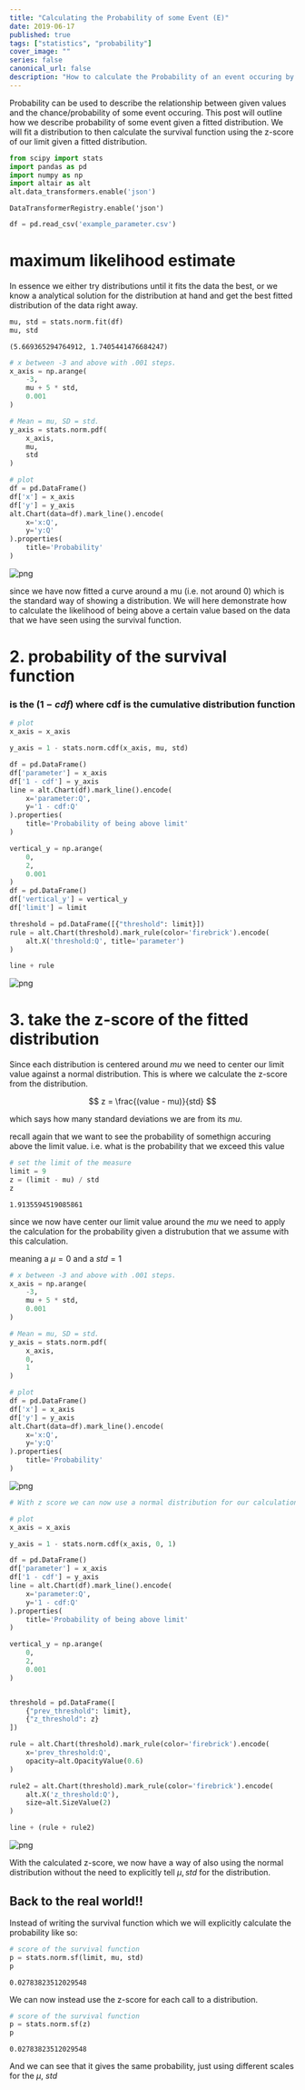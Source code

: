 ```yaml
---
title: "Calculating the Probability of some Event (E)"
date: 2019-06-17
published: true
tags: ["statistics", "probability"]
cover_image: ""
series: false
canonical_url: false
description: "How to calculate the Probability of an event occuring by also using the Z-score"
---
```



Probability can be used to describe the relationship between given values and the chance/probability of some event occuring.
This post will outline how we describe probability of some event given a fitted distribution.
We will fit a distribution to then calculate the survival function using the z-score of our limit given a fitted distribution.


```python
from scipy import stats
import pandas as pd
import numpy as np
import altair as alt
alt.data_transformers.enable('json')
```




    DataTransformerRegistry.enable('json')




```python
df = pd.read_csv('example_parameter.csv')
```

# maximum likelihood estimate

In essence we either try distributions until it fits the data the best, or we know a analytical solution for the distribution at hand and get the best fitted distribution of the data right away.


```python
mu, std = stats.norm.fit(df)
mu, std
```




    (5.669365294764912, 1.7405441476684247)




```python
# x between -3 and above with .001 steps.
x_axis = np.arange(
    -3, 
    mu + 5 * std, 
    0.001
)

# Mean = mu, SD = std.
y_axis = stats.norm.pdf(
    x_axis,
    mu,
    std
)

# plot
df = pd.DataFrame()
df['x'] = x_axis
df['y'] = y_axis
alt.Chart(data=df).mark_line().encode(
    x='x:Q',
    y='y:Q'
).properties(
    title='Probability'
)

```




![png](./images/calculating-probability-of-event-z-score/output_6_0.png)



since we have now fitted a curve around a mu (i.e. not around 0) which is the standard way of showing a distribution.
We will here demonstrate how to calculate the likelihood of being above a certain value based on the data that we have seen using the survival function.

# 2. probability of the survival function
### is the $(1 - cdf)$ where cdf is the cumulative distribution function


```python
# plot
x_axis = x_axis

y_axis = 1 - stats.norm.cdf(x_axis, mu, std)

df = pd.DataFrame()
df['parameter'] = x_axis
df['1 - cdf'] = y_axis
line = alt.Chart(df).mark_line().encode(
    x='parameter:Q',
    y='1 - cdf:Q'
).properties(
    title='Probability of being above limit'
)

vertical_y = np.arange(
    0, 
    2, 
    0.001
)
df = pd.DataFrame()
df['vertical_y'] = vertical_y
df['limit'] = limit

threshold = pd.DataFrame([{"threshold": limit}])
rule = alt.Chart(threshold).mark_rule(color='firebrick').encode(
    alt.X('threshold:Q', title='parameter')
)

line + rule
```




![png](./images/calculating-probability-of-event-z-score/output_8_0.png)



# 3. take the z-score of the fitted distribution

Since each distribution is centered around $mu$ we need to center our limit value against a normal distribution.
This is where we calculate the z-score from the distribution.

$$
z = \frac{(value - mu)}{std}
$$

which says how many standard deviations we are from its $mu$.

recall again that we want to see the probability of somethign accuring above the limit value.
i.e. what is the probability that we exceed this value


```python
# set the limit of the measure
limit = 9
z = (limit - mu) / std
z
```




    1.9135594519085861



since we now have center our limit value around the $mu$ we need to apply the calculation for the probability given a distrubution that we assume with this calculation.

meaning a $\mu=0$ and a $std=1$


```python
# x between -3 and above with .001 steps.
x_axis = np.arange(
    -3, 
    mu + 5 * std, 
    0.001
)

# Mean = mu, SD = std.
y_axis = stats.norm.pdf(
    x_axis,
    0,
    1
)

# plot
df = pd.DataFrame()
df['x'] = x_axis
df['y'] = y_axis
alt.Chart(data=df).mark_line().encode(
    x='x:Q',
    y='y:Q'
).properties(
    title='Probability'
)
```




![png](./images/calculating-probability-of-event-z-score/output_12_0.png)




```python
# With z score we can now use a normal distribution for our calculations

# plot
x_axis = x_axis

y_axis = 1 - stats.norm.cdf(x_axis, 0, 1)

df = pd.DataFrame()
df['parameter'] = x_axis
df['1 - cdf'] = y_axis
line = alt.Chart(df).mark_line().encode(
    x='parameter:Q',
    y='1 - cdf:Q'
).properties(
    title='Probability of being above limit'
)

vertical_y = np.arange(
    0, 
    2, 
    0.001
)


threshold = pd.DataFrame([
    {"prev_threshold": limit},
    {"z_threshold": z}
])

rule = alt.Chart(threshold).mark_rule(color='firebrick').encode(
    x='prev_threshold:Q',
    opacity=alt.OpacityValue(0.6)
)

rule2 = alt.Chart(threshold).mark_rule(color='firebrick').encode(
    alt.X('z_threshold:Q'),
    size=alt.SizeValue(2)
)

line + (rule + rule2)
```




![png](./images/calculating-probability-of-event-z-score/output_13_0.png)



With the calculated z-score, we now have a way of also using the normal distribution without the need to explicitly tell $\mu, std$ for the distribution.

## Back to the real world!!

Instead of writing the survival function which we will explicitly calculate the probability like so:


```python
# score of the survival function
p = stats.norm.sf(limit, mu, std)
p
```




    0.02783823512029548



We can now instead use the z-score for each call to a distribution.


```python
# score of the survival function
p = stats.norm.sf(z)
p
```




    0.02783823512029548



And we can see that it gives the same probability, just using different scales for the $\mu$, $std$
